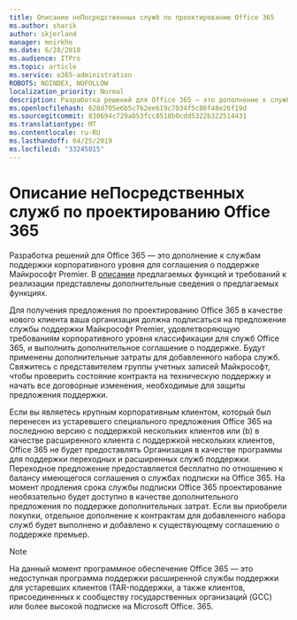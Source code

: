 ```yaml
---
title: Описание неПосредственных служб по проектированию Office 365
ms.author: sharik
author: skjerland
manager: mnirkhe
ms.date: 6/28/2018
ms.audience: ITPro
ms.topic: article
ms.service: o365-administration
ROBOTS: NOINDEX, NOFOLLOW
localization_priority: Normal
description: Разработка решений для Office 365 — это дополнение к службам поддержки корпоративного уровня для соглашения о поддержке Майкрософт Premier. В описании предлагаемых функций и требований к реализации представлены дополнительные сведения о предлагаемых функциях.
ms.openlocfilehash: 628d705e6b5c762ee619c7034f5c86f48e26f19d
ms.sourcegitcommit: 830694c729ab53fcc8518b0cdd5322b322514431
ms.translationtype: MT
ms.contentlocale: ru-RU
ms.lasthandoff: 04/25/2019
ms.locfileid: "33245015"
---
```

# <a name="office-365-engineering-direct-service-description"></a>Описание неПосредственных служб по проектированию Office 365

Разработка решений для Office 365 — это дополнение к службам поддержки корпоративного уровня для соглашения о поддержке Майкрософт Premier. В [описании](https://github.com/MicrosoftDocs/OfficeDocs-O365ServiceDescriptions/blob/master/Office%20365%20Engineering%20Direct%20-%20Svc%20Desc%20(25mar2019).pdf) предлагаемых функций и требований к реализации представлены дополнительные сведения о предлагаемых функциях.

Для получения предложения по проектированию Office 365 в качестве нового клиента ваша организация должна подписаться на предложение службы поддержки Майкрософт Premier, удовлетворяющую требованиям корпоративного уровня классификации для служб Office 365, и выполнить дополнительное соглашение о поддержке. Будут применены дополнительные затраты для добавленного набора служб. Свяжитесь с представителем группы учетных записей Майкрософт, чтобы проверить состояние контракта на техническую поддержку и начать все договорные изменения, необходимые для защиты предложения поддержки. 

Если вы являетесь крупным корпоративным клиентом, который был перенесен из устаревшего специального предложения Office 365 на последнюю версию с поддержкой нескольких клиентов или (b) в качестве расширенного клиента с поддержкой нескольких клиентов, Office 365 не будет предоставлять Организация в качестве программы для поддержки переходных и расширенных служб поддержки. Переходное предложение предоставляется бесплатно по отношению к балансу имеющегося соглашения о службах подписки на Office 365. На момент продления срока службы подписки Office 365 проектирование необязательно будет доступно в качестве дополнительного предложения по поддержке дополнительных затрат. Если вы приобрели покупки, отдельное дополнение к контрактам для добавленного набора служб будет выполнено и добавлено к существующему соглашению о поддержке премьер.

> [!NOTE]
> На данный момент программное обеспечение Office 365 — это недоступная программа поддержки расширенной службы поддержки для устаревших клиентов ITAR-поддержки, а также клиентов, присоединенных к сообществу государственных организаций (GCC) или более высокой подписке на Microsoft Office. 365.
